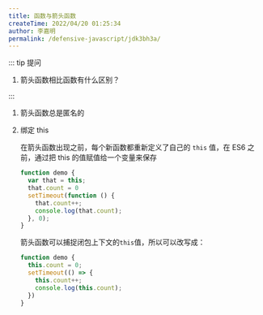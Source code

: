 ```yaml
---
title: 函数与箭头函数
createTime: 2022/04/20 01:25:34
author: 李嘉明
permalink: /defensive-javascript/jdk3bh3a/
---
```


::: tip 提问

1. 箭头函数相比函数有什么区别？

:::

1. 箭头函数总是匿名的
1. 绑定 this

   在箭头函数出现之前，每个新函数都重新定义了自己的 `this` 值，在 ES6 之前，通过把 this 的值赋值给一个变量来保存

   ```js
   function demo {
     var that = this;
     that.count = 0
     setTimeout(function () {
       that.count++;
       console.log(that.count);
     }, 0);
   }
   ```

   箭头函数可以捕捉闭包上下文的`this`值，所以可以改写成：

   ```js
   function demo {
     this.count = 0;
     setTimeout(() => {
       this.count++;
       console.log(this.count);
     })
   }
   ```
